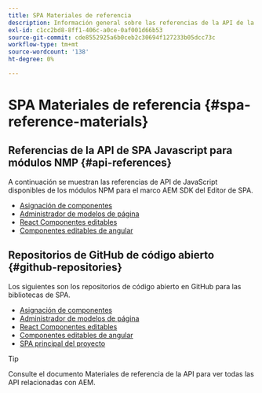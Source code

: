 ```yaml
---
title: SPA Materiales de referencia
description: Información general sobre las referencias de la API de la aplicación de una sola página y los repositorios de código fuente
exl-id: c1cc2bd8-8ff1-406c-a0ce-0af001d66b53
source-git-commit: cde8552925a6b0ceb2c30694f127233b05dcc73c
workflow-type: tm+mt
source-wordcount: '138'
ht-degree: 0%

---
```


# SPA Materiales de referencia {#spa-reference-materials}

## Referencias de la API de SPA Javascript para módulos NMP {#api-references}

A continuación se muestran las referencias de API de JavaScript disponibles de los módulos NPM para el marco AEM SDK del Editor de SPA.

* [Asignación de componentes](https://www.npmjs.com/package/@adobe/aem-spa-component-mapping)
* [Administrador de modelos de página](https://www.npmjs.com/package/@adobe/aem-spa-model-manager)
* [React Componentes editables](https://www.npmjs.com/package/@adobe/aem-react-editable-components)
* [Componentes editables de angular](https://www.npmjs.com/package/@adobe/aem-angular-editable-components)

## Repositorios de GitHub de código abierto {#github-repositories}

Los siguientes son los repositorios de código abierto en GitHub para las bibliotecas de SPA.

* [Asignación de componentes](https://github.com/adobe/aem-spa-component-mapping)
* [Administrador de modelos de página](https://github.com/adobe/aem-spa-page-model-manager)
* [React Componentes editables](https://github.com/adobe/aem-react-editable-components)
* [Componentes editables de angular](https://github.com/adobe/aem-angular-editable-components)
* [SPA principal del proyecto](https://github.com/adobe/aem-spa-project-core)

>[!TIP]
>
>Consulte el documento Materiales de referencia de la API para ver todas las API relacionadas con AEM.
